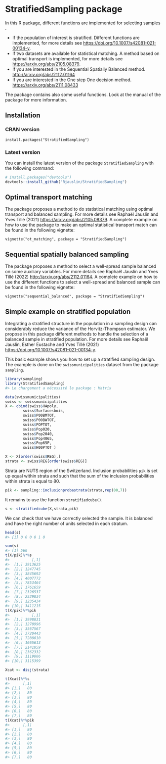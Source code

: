 
<!-- README.md is generated from README.Rmd. Please edit that file -->

# StratifiedSampling package

In this R package, different functions are implemented for selecting
samples .

-   If the population of interest is stratified. Different functions are
    implemented, for more details see
    <https://doi.org/10.1007/s42081-021-00134-y>.
-   If two datasets are available for statistical matching. A method
    based on optimal transport is implemented, for more details see
    <https://arxiv.org/abs/2105.08379>.
-   If you are interested in the Sequential Spatially Balanced method.
    <http://arxiv.org/abs/2112.01164>
-   If you are interested in the One step One decision method.
    <https://arxiv.org/abs/2111.08433>

The package contains also some useful functions. Look at the manual of
the package for more information.

## Installation

### CRAN version

    install.packages("StratifiedSampling")

### Latest version

You can install the latest version of the package `StratifiedSampling`
with the following command:

``` r
# install.packages("devtools")
devtools::install_github("Rjauslin/StratifiedSampling")
```

## Optimal transport matching

The package proposes a method to do statistical matching using optimal
transport and balanced sampling. For more details see Raphaël Jauslin
and Yves Tillé (2021) <https://arxiv.org/abs/2105.08379>. A complete
example on how to use the package to make an optimal statistical
transport match can be found in the following vignette:

    vignette("ot_matching", package = "StratifiedSampling")

## Sequential spatially balanced sampling

The package proposes a method to select a well-spread sample balanced on
some auxiliary variables. For more details see Raphaël Jauslin and Yves
Tillé (2022) <http://arxiv.org/abs/2112.01164>. A complete example on
how to use the different functions to select a well-spread and balanced
sample can be found in the following vignette:

    vignette("sequential_balanced", package = "StratifiedSampling")

## Simple example on stratified population

Integrating a stratified structure in the population in a sampling
design can considerably reduce the variance of the Horvitz-Thompson
estimator. We propose in this package different methods to handle the
selection of a balanced sample in stratified population. For more
details see Raphaël Jauslin, Esther Eustache and Yves Tillé (2021)
<https://doi.org/10.1007/s42081-021-00134-y>.

This basic example shows you how to set up a stratified sampling design.
The example is done on the `swissmunicipalities` dataset from the
package `sampling`.

``` r
library(sampling)
library(StratifiedSampling)
#> Le chargement a nécessité le package : Matrix

data(swissmunicipalities)
swiss <- swissmunicipalities
X <- cbind(swiss$HApoly,
        swiss$Surfacesbois,
        swiss$P00BMTOT,
        swiss$P00BWTOT,
        swiss$POPTOT,
        swiss$Pop020,
        swiss$Pop2040,
        swiss$Pop4065,
        swiss$Pop65P,
        swiss$H00PTOT )

X <- X[order(swiss$REG),]
strata <- swiss$REG[order(swiss$REG)]
```

Strata are NUTS region of the Switzerland. Inclusion probabilities `pik`
is set up equal within strata and such that the sum of the inclusion
probabilities within strata is equal to 80.

``` r
pik <- sampling::inclusionprobastrata(strata,rep(80,7))
```

It remains to use the function `stratifiedcube()`.

``` r
s <- stratifiedcube(X,strata,pik)
```

We can check that we have correctly selected the sample. It is balanced
and have the right number of units selected in each stratum.

``` r
head(s)
#> [1] 0 0 0 0 1 0

sum(s)
#> [1] 560
t(X/pik)%*%s
#>          [,1]
#>  [1,] 3913625
#>  [2,] 1247745
#>  [3,] 3845692
#>  [4,] 4007772
#>  [5,] 7853464
#>  [6,] 1761659
#>  [7,] 2326537
#>  [8,] 2529834
#>  [9,] 1235434
#> [10,] 3411215
t(X/pik)%*%pik
#>          [,1]
#>  [1,] 3998831
#>  [2,] 1270996
#>  [3,] 3567567
#>  [4,] 3720443
#>  [5,] 7288010
#>  [6,] 1665613
#>  [7,] 2141059
#>  [8,] 2362332
#>  [9,] 1119006
#> [10,] 3115399

Xcat <- disj(strata)

t(Xcat)%*%s
#>      [,1]
#> [1,]   80
#> [2,]   80
#> [3,]   80
#> [4,]   80
#> [5,]   80
#> [6,]   80
#> [7,]   80
t(Xcat)%*%pik
#>      [,1]
#> [1,]   80
#> [2,]   80
#> [3,]   80
#> [4,]   80
#> [5,]   80
#> [6,]   80
#> [7,]   80
```
